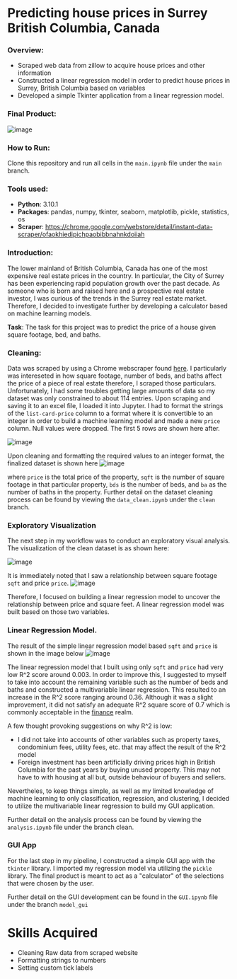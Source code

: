 # Predicting house prices in Surrey British Columbia, Canada
### Overview:
- Scraped web data from zillow to acquire house prices and other information
- Constructed a linear regression model in order to predict house prices in Surrey, British Columbia based on variables
- Developed a simple Tkinter application from a linear regression model.
### Final Product: 
![image](https://user-images.githubusercontent.com/72810148/146699212-ab73556d-a11f-46b0-8d99-5cfdc34d6d94.png)

### How to Run:
Clone this repository and run all cells in the `main.ipynb` file under the `main` branch.

### Tools used:
- **Python**: 3.10.1
- **Packages**: pandas, numpy, tkinter, seaborn, matplotlib, pickle, statistics, os
- **Scraper**: https://chrome.google.com/webstore/detail/instant-data-scraper/ofaokhiedipichpaobibbnahnkdoiiah

###  Introduction: 
The lower mainland of British Columbia, Canada has one of the most expensive real estate prices in the country. In particular, the City of Surrey has been experiencing rapid population growth over the past decade. As someone who is born and raised here and a prospective real estate investor, I was curious of the trends in the Surrey real estate market. Therefore, I decided to investigate further by developing a calculator based on machine learning models. 

**Task**: The task for this project was to predict the price of a house given square footage, bed, and baths.

### Cleaning:
Data was scraped by using a Chrome webscraper found [here](https://chrome.google.com/webstore/detail/instant-data-scraper/ofaokhiedipichpaobibbnahnkdoiiah). I particularly was intereseted in how square footage, number of beds, and baths affect the price of a piece of real estate therefore, I scraped those particulars. Unfortunately, I had some troubles getting large amounts of data so my dataset was only constrained to about 114 entries. Upon scraping and saving it to an excel file, I loaded it into Jupyter. I had to format the strings of the `list-card-price` column to a format where it is convertible to an integer in order to build a machine learning model and made a new `price` column. Null values were dropped. The first 5 rows are shown here after.

![image](https://user-images.githubusercontent.com/72810148/146697633-d231cce6-ff32-4807-8d2a-0cfe99e5182e.png)

Upon cleaning and formatting the required values to an integer format, the finalized dataset is shown here
![image](https://user-images.githubusercontent.com/72810148/146697866-0044867a-ac11-4490-9977-d0e582e2f52e.png)

where `price` is the total price of the property, `sqft` is the number of square footage in that particular property, `bds` is the number of beds, and `ba` as the number of baths in the property. Further detail on the dataset cleaning process can be found by viewing the `data_clean.ipynb` under the `clean` branch.

### Exploratory Visualization
The next step in my workflow was to conduct an exploratory visual analysis. The visualization of the clean dataset is as shown here:

![image](https://user-images.githubusercontent.com/72810148/146698020-801f35e6-b4e9-4b4a-bd3c-b4f62c2c840d.png)

It is immediately noted that I saw a relationship between square footage `sqft` and price `price`. 
![image](https://user-images.githubusercontent.com/72810148/146698178-bb5f0a14-42a5-4891-b8a8-1a7eb0b946ab.png)

Therefore, I focused on building a linear regression model to uncover the relationship between price and square feet. A linear regression model was built based on those two variables.

### Linear Regression Model.
The result of the simple linear regression model based `sqft` and `price` is shown in the image below
![image](https://user-images.githubusercontent.com/72810148/146698329-3a816b5a-3d20-4bda-b0e1-c5f004091816.png)

The linear regression model that I built using only `sqft` and `price` had very low R^2 score around 0.003. In order to improve this, I suggested to myself to take into account the remaining variable such as the number of beds and baths and constructed a multivariable linear regression. This resulted to an increase in the R^2 score ranging around 0.36. Although it was a slight improvement, it did not satisfy an adequate R^2 square score of 0.7 which is commonly acceptable in the [finance](https://www.investopedia.com/terms/r/r-squared.asp#:~:text=In%20other%20fields%2C%20the%20standards,would%20show%20a%20low%20correlation.) realm.

A few thought provoking suggestions on why R^2 is low:
- I did not take into accounts of other variables such as property taxes, condominium fees, utility fees, etc. that may affect the result of the R^2 model
-  Foreign investment has been artificially driving prices high in British Columbia for the past years by buying unused property. This may not have to with housing at all but, outside behaviour of buyers and sellers.

Nevertheles, to keep things simple, as well as my limited knowledge of machine learning to only classification, regression, and clustering, I decided to utilize the multivariable linear regression to build my GUI application. 

Further detail on the analysis process can be found by viewing the `analysis.ipynb` file under the branch clean.

### GUI App
For the last step in my pipeline, I constructed a simple GUI app with the `tkinter` library. I imported my regression model via utilizing the `pickle` library. The final product is meant to act as a "calculator" of the selections that were chosen by the user.

Further detail on the GUI development can be found in the `GUI.ipynb` file under the branch `model_gui`




# Skills Acquired
- Cleaning Raw data from scraped website
- Formatting strings to numbers 
- Setting custom tick labels
